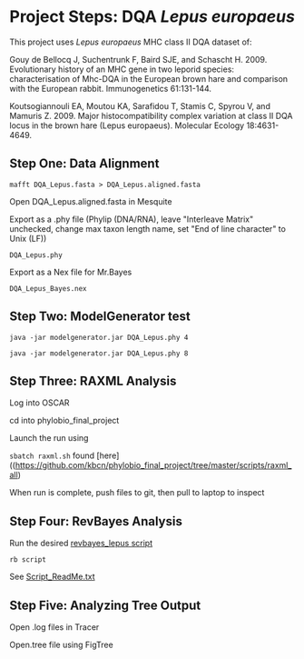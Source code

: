 # Project Steps: DQA *Lepus europaeus*

This project uses *Lepus europaeus* MHC class II DQA dataset of:

Gouy de Bellocq J, Suchentrunk F, Baird SJE, and Schascht H. 2009. Evolutionary history of
an MHC gene in two leporid species: characterisation of Mhc-DQA in the European brown hare
and comparison with the European rabbit. Immunogenetics 61:131-144.

Koutsogiannouli EA, Moutou KA, Sarafidou T, Stamis C, Spyrou V, and Mamuris Z. 2009. 
Major histocompatibility complex variation at class II DQA locus in the brown hare (Lepus
europaeus). Molecular Ecology 18:4631-4649.

## Step One: Data Alignment

`mafft DQA_Lepus.fasta > DQA_Lepus.aligned.fasta`

Open DQA_Lepus.aligned.fasta in Mesquite

Export as a .phy file (Phylip (DNA/RNA), leave "Interleave Matrix" unchecked, change max 
taxon length name, set "End of line character" to Unix (LF))

  `DQA_Lepus.phy`

Export as a Nex file for Mr.Bayes

  `DQA_Lepus_Bayes.nex`

## Step Two: ModelGenerator test

`java -jar modelgenerator.jar DQA_Lepus.phy 4`

`java -jar modelgenerator.jar DQA_Lepus.phy 8`

## Step Three: RAXML Analysis

Log into OSCAR

cd into phylobio_final_project

Launch the run using 

  `sbatch raxml.sh` found [here]((https://github.com/kbcn/phylobio_final_project/tree/master/scripts/raxml_all)
  
When run is complete, push files to git, then pull to laptop to inspect

## Step Four: RevBayes Analysis
   
Run the desired [revbayes_lepus script](https://github.com/kbcn/phylobio_final_project/tree/master/scripts/revbayes_lepus)
 
 `rb script`
 
See [Script_ReadMe.txt](https://github.com/kbcn/phylobio_final_project/blob/master/scripts/Script_ReadMe.txt)
 
## Step Five: Analyzing Tree Output

Open .log files in Tracer

Open.tree file using FigTree